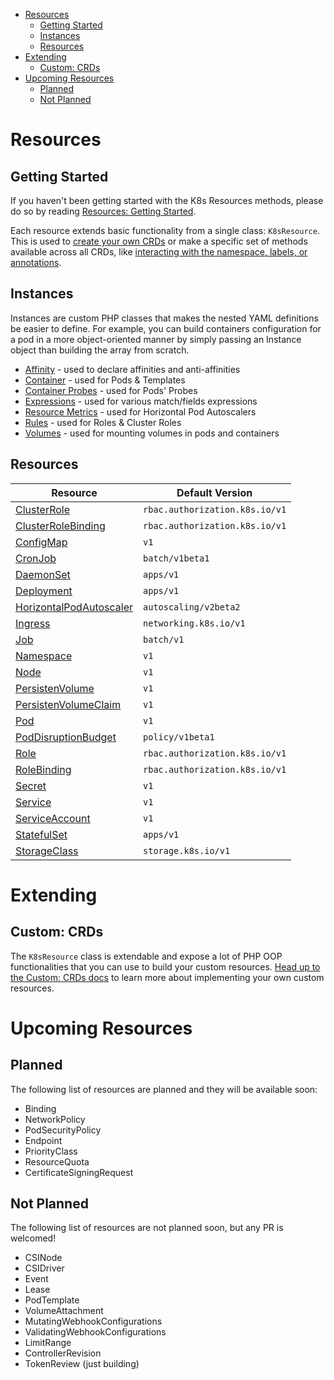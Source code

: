 - [Resources](#resources)
  - [Getting Started](#getting-started)
  - [Instances](#instances)
  - [Resources](#resources-1)
- [Extending](#extending)
  - [Custom: CRDs](#custom-crds)
- [Upcoming Resources](#upcoming-resources)
  - [Planned](#planned)
  - [Not Planned](#not-planned)

# Resources

## Getting Started

If you haven't been getting started with the K8s Resources methods, please do so by reading [Resources: Getting Started](RESOURCES-GETTING-STARTED.md).

Each resource extends basic functionality from a single class: `K8sResource`. This is used to [create your own CRDs](CUSTOM-CRDS.md) or make a specific set of methods available across all CRDs, like [interacting with the namespace, labels, or annotations](kinds/Resource.md).

## Instances

Instances are custom PHP classes that makes the nested YAML definitions be easier to define. For example, you can build containers configuration for a pod in a more object-oriented manner by simply passing an Instance object than building the array from scratch.

- [Affinity](instances/Affinity.md) - used to declare affinities and anti-affinities
- [Container](instances/Container.md) - used for Pods & Templates
- [Container Probes](instances/Probes.md) - used for Pods' Probes
- [Expressions](instances/Expression.md) - used for various match/fields expressions
- [Resource Metrics](instances/Metrics.md) - used for Horizontal Pod Autoscalers
- [Rules](instances/Rules.md) - used for Roles & Cluster Roles
- [Volumes](instances/Volumes.md) - used for mounting volumes in pods and containers

## Resources

| Resource | Default Version
| - | -
| [ClusterRole](kinds/ClusterRole.md) | `rbac.authorization.k8s.io/v1`
| [ClusterRoleBinding](kinds/ClusterRoleBinding.md) | `rbac.authorization.k8s.io/v1`
| [ConfigMap](kinds/ConfigMap.md) | `v1`
| [CronJob](kinds/CronJob.md) | `batch/v1beta1`
| [DaemonSet](kinds/DaemonSet.md) | `apps/v1`
| [Deployment](kinds/Deployment.md) | `apps/v1`
| [HorizontalPodAutoscaler](kinds/HorizontalPodAutoscaler.md) | `autoscaling/v2beta2`
| [Ingress](kinds/Ingress.md) | `networking.k8s.io/v1` |
| [Job](kinds/Job.md) | `batch/v1`
| [Namespace](kinds/Namespace.md) | `v1`
| [Node](kinds/Node.md) | `v1`
| [PersistenVolume](kinds/PersistentVolume.md) | `v1`
| [PersistenVolumeClaim](kinds/PersistentVolumeClaim.md) | `v1`
| [Pod](kinds/Pod.md) | `v1`
| [PodDisruptionBudget](kinds/PodDisruptionBudget.md) | `policy/v1beta1`
| [Role](kinds/Role.md) | `rbac.authorization.k8s.io/v1`
| [RoleBinding](kinds/RoleBinding.md) | `rbac.authorization.k8s.io/v1`
| [Secret](kinds/Secret.md) | `v1`
| [Service](kinds/Service.md) | `v1`
| [ServiceAccount](kinds/ServiceAccount.md) | `v1`
| [StatefulSet](kinds/StatefulSet.md) | `apps/v1`
| [StorageClass](kinds/StorageClass.md) | `storage.k8s.io/v1`

# Extending

## Custom: CRDs

The `K8sResource` class is extendable and expose a lot of PHP OOP functionalities that you can use to build your custom resources. [Head up to the Custom: CRDs docs](CUSTOM-CRDS.md) to learn more about implementing your own custom resources.

# Upcoming Resources

## Planned

The following list of resources are planned and they will be available soon:

- Binding
- NetworkPolicy
- PodSecurityPolicy
- Endpoint
- PriorityClass
- ResourceQuota
- CertificateSigningRequest

## Not Planned

The following list of resources are not planned soon, but any PR is welcomed!

- CSINode
- CSIDriver
- Event
- Lease
- PodTemplate
- VolumeAttachment
- MutatingWebhookConfigurations
- ValidatingWebhookConfigurations
- LimitRange
- ControllerRevision
- TokenReview (just building)

